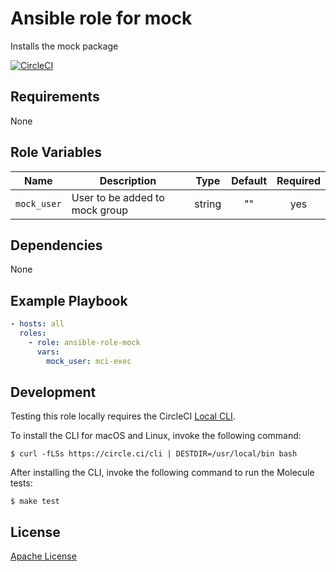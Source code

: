Ansible role for mock
==================================

Installs the mock package

[![CircleCI](https://img.shields.io/circleci/build/github/mongodb-ansible-roles/ansible-role-mock/master?style=flat-square)](https://circleci.com/gh/mongodb-ansible-roles/ansible-role-mock)

Requirements
------------

None

Role Variables
--------------

| Name | Description | Type | Default | Required |
|------|-------------|:----:|:-------:|:--------:|
| `mock_user` | User to be added to mock group | string | "" | yes |

Dependencies
------------

None

Example Playbook
----------------

```yaml
- hosts: all
  roles:
    - role: ansible-role-mock
      vars:
        mock_user: mci-exec
```

Development
-----------

Testing this role locally requires the CircleCI [Local CLI](https://circleci.com/docs/2.0/local-cli/).

To install the CLI for macOS and Linux, invoke the following command:

    $ curl -fLSs https://circle.ci/cli | DESTDIR=/usr/local/bin bash

After installing the CLI, invoke the following command to run the Molecule tests:

    $ make test

License
-------

[Apache License](LICENSE)
